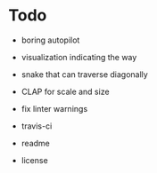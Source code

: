 # Todo

* boring autopilot
* visualization indicating the way
* snake that can traverse diagonally
* CLAP for scale and size

* fix linter warnings

* travis-ci
* readme
* license
